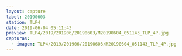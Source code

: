 ```yaml
---
layout: capture
label: 20190603
station: TLP4
date: 2019-06-04 05:11:43
preview: TLP4/2019/201906/20190603/M20190604_051143_TLP_4P.jpg
capturas:
  - imagem: TLP4/2019/201906/20190603/M20190604_051143_TLP_4P.jpg
---
```

